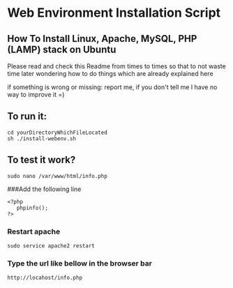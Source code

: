 # Web Environment Installation Script
## How To Install Linux, Apache, MySQL, PHP (LAMP) stack on Ubuntu

Please read and check this Readme from times to times so that
to not waste time later wondering how to do things which are
already explained here

if something is wrong or missing: report me, if you don't tell me
I have no way to improve it =)

## To run it:
```
cd yourDirectoryWhichFileLocated
sh ./install-webenv.sh
```
## To test it work?
```
sudo nano /var/www/html/info.php
```
###Add the following line
```
<?php
   phpinfo();
?>
```
### Restart apache
```
sudo service apache2 restart
```
### Type the url like bellow in the browser bar
```
http://locahost/info.php
```
